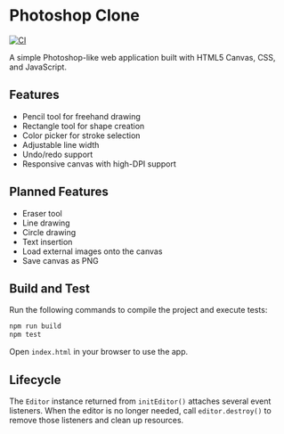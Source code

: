# Photoshop Clone

[![CI](https://github.com/OWNER/REPO/actions/workflows/ci.yml/badge.svg?branch=main)](https://github.com/OWNER/REPO/actions/workflows/ci.yml)

A simple Photoshop-like web application built with HTML5 Canvas, CSS, and JavaScript.

## Features

- Pencil tool for freehand drawing
- Rectangle tool for shape creation
- Color picker for stroke selection
- Adjustable line width
- Undo/redo support
- Responsive canvas with high-DPI support

## Planned Features

- Eraser tool
- Line drawing
- Circle drawing
- Text insertion
- Load external images onto the canvas
- Save canvas as PNG

## Build and Test

Run the following commands to compile the project and execute tests:

```bash
npm run build
npm test
```

Open `index.html` in your browser to use the app.

## Lifecycle

The `Editor` instance returned from `initEditor()` attaches several event listeners. When the editor is no longer needed, call `editor.destroy()` to remove those listeners and clean up resources.
